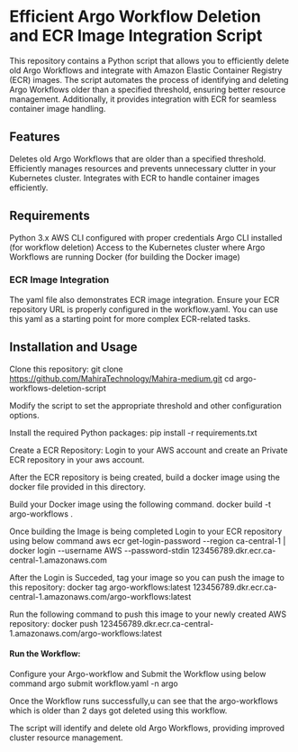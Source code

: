#                                                 Efficient Argo Workflow Deletion and ECR Image Integration Script
This repository contains a Python script that allows you to efficiently delete old Argo Workflows and integrate with Amazon Elastic Container Registry (ECR) images. The script automates the process of identifying and deleting Argo Workflows older than a specified threshold, ensuring better resource management. Additionally, it provides integration with ECR for seamless container image handling.

## Features
Deletes old Argo Workflows that are older than a specified threshold.
Efficiently manages resources and prevents unnecessary clutter in your Kubernetes cluster.
Integrates with ECR to handle container images efficiently.

## Requirements
Python 3.x
AWS CLI configured with proper credentials
Argo CLI installed (for workflow deletion)
Access to the Kubernetes cluster where Argo Workflows are running
Docker (for building the Docker image)

### ECR Image Integration
The yaml file also demonstrates ECR image integration. Ensure your ECR repository URL is properly configured in the workflow.yaml. You can use this yaml as a starting point for more complex ECR-related tasks.

## Installation and Usage
Clone this repository:
git clone https://github.com/MahiraTechnology/Mahira-medium.git
cd argo-workflows-deletion-script

Modify the script to set the appropriate threshold and other configuration options.

Install the required Python packages:
pip install -r requirements.txt

Create a ECR Repository:
Login to your AWS account and create an Private ECR repository in your aws account.

After the ECR repository is being created, build a docker image using the docker file provided in this directory.

Build your Docker image using the following command.
docker build -t argo-workflows .

Once building the Image is being completed Login to your ECR repository using below command
aws ecr get-login-password --region ca-central-1 | docker login --username AWS --password-stdin 123456789.dkr.ecr.ca-central-1.amazonaws.com

After the Login is Succeded, tag your image so you can push the image to this repository:
docker tag argo-workflows:latest 123456789.dkr.ecr.ca-central-1.amazonaws.com/argo-workflows:latest

Run the following command to push this image to your newly created AWS repository:
docker push 123456789.dkr.ecr.ca-central-1.amazonaws.com/argo-workflows:latest

#### Run the Workflow:
Configure your Argo-workflow and Submit the Workflow using below command
argo submit workflow.yaml -n argo

Once the Workflow runs successfully,u can see that the argo-workflows which is older than 2 days got deleted using this workflow.

The script will identify and delete old Argo Workflows, providing improved cluster resource management.



